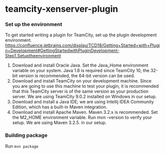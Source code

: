 # teamcity-xenserver-plugin

### Set up the environment
To get started writing a plugin for TeamCity, set up the plugin development environment. https://confluence.jetbrains.com/display/TCD18/Getting+Started+with+Plugin+Development#GettingStartedwithPluginDevelopment-Step1.Setuptheenvironment

1) Download and install Oracle Java. Set the Java_Home environment variable on your system.  Java 1.8 is required since TeamCity 10, the 32-bit version is recommended, the 64-bit version can be used.
2) Download and install TeamCity on your development machine. Since you are going to use this machine to test your plugin, it is recommended that this TeamCity server is of the same version as your production server. We are using TeamCity 9.0.2 installed on Windows in our setup.
3) Download and install a Java IDE; we are using Intellij IDEA Community Edition, which has a built-in Maven integration.
4) Download and install Apache Maven. Maven 3.2.x is recommended. Set the M2_HOME environment variable. Run mvn -version to verify your setup. We are using Maven 3.2.5. in our setup.

### Building package

Run `mvn package`
